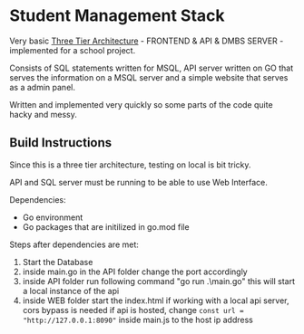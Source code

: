 # Student Management Stack
Very basic [Three Tier Architecture](https://en.wikipedia.org/wiki/Multitier_architecture#Three-tier_architecture) - FRONTEND & API & DMBS SERVER - implemented for a school project.

Consists of SQL statements written for MSQL, API server written on GO that serves the information on a MSQL server and a simple website that serves as a admin panel.

Written and implemented very quickly so some parts of the code quite hacky and messy.

## Build Instructions
Since this is a three tier architecture, testing on local is bit tricky.

API and SQL server must be running to be able to use Web Interface.

Dependencies:
- Go environment
- Go packages that are initilized in go.mod file

Steps after dependencies are met:
1. Start the Database
2. inside main.go in the API folder change the port accordingly
3. inside API folder run following command "go run .\main.go"
	this will start a local instance of the api
4. inside WEB folder start the index.html
	if working with a local api server, cors bypass is needed
	if api is hosted, change `const url = "http://127.0.0.1:8090"` inside main.js to the host ip address
